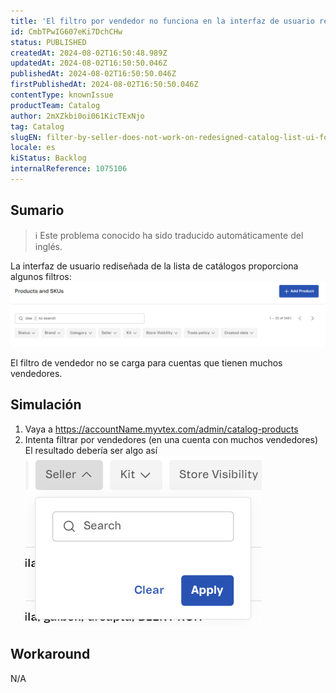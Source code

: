 ```yaml
---
title: 'El filtro por vendedor no funciona en la interfaz de usuario rediseñada de la lista de catálogos para cuentas con muchos vendedores.'
id: CmbTPwIG607eKi7DchCHw
status: PUBLISHED
createdAt: 2024-08-02T16:50:48.989Z
updatedAt: 2024-08-02T16:50:50.046Z
publishedAt: 2024-08-02T16:50:50.046Z
firstPublishedAt: 2024-08-02T16:50:50.046Z
contentType: knownIssue
productTeam: Catalog
author: 2mXZkbi0oi061KicTExNjo
tag: Catalog
slugEN: filter-by-seller-does-not-work-on-redesigned-catalog-list-ui-for-accounts-with-many-sellers
locale: es
kiStatus: Backlog
internalReference: 1075106
---
```


## Sumario

>ℹ️ Este problema conocido ha sido traducido automáticamente del inglés.


La interfaz de usuario rediseñada de la lista de catálogos proporciona algunos filtros:
 ![](https://raw.githubusercontent.com/vtexdocs/help-center-content/refs/heads/main/docs/es/known-issues/Catalog/el-filtro-por-vendedor-no-funciona-en-la-interfaz-de-usuario-redisenada-de-la-lista-de-catalogos-para-cuentas-con-muchos-vendedores_1.png)

El filtro de vendedor no se carga para cuentas que tienen muchos vendedores.


##

## Simulación



1. Vaya a https://accountName.myvtex.com/admin/catalog-products
2. Intenta filtrar por vendedores (en una cuenta con muchos vendedores)
El resultado debería ser algo así
 ![](https://raw.githubusercontent.com/vtexdocs/help-center-content/refs/heads/main/docs/es/known-issues/Catalog/el-filtro-por-vendedor-no-funciona-en-la-interfaz-de-usuario-redisenada-de-la-lista-de-catalogos-para-cuentas-con-muchos-vendedores_2.png)


##

## Workaround


N/A





